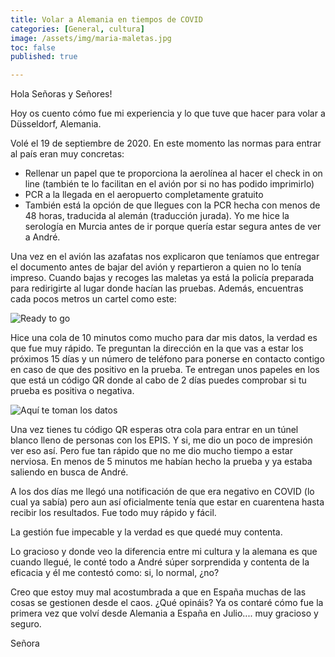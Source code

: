 ```yaml
---
title: Volar a Alemania en tiempos de COVID
categories: [General, cultura]
image: /assets/img/maria-maletas.jpg
toc: false
published: true

---
```

Hola Señoras y Señores! 

Hoy os cuento cómo fue mi experiencia y lo que tuve que hacer para volar a Düsseldorf, Alemania. 

Volé el 19 de septiembre de 2020. En este momento las normas para entrar al país eran muy concretas: 

- Rellenar un papel que te proporciona la aerolínea al hacer el check in on line (también te lo facilitan en el avión por si no has podido imprimirlo)
- PCR a la llegada en el aeropuerto completamente gratuito 
- También está la opción de que llegues con la PCR hecha con menos de 48 horas, traducida al alemán (traducción jurada). Yo me hice la serología en Murcia antes de ir porque quería estar segura antes de ver a André. 

Una vez en el avión las azafatas nos explicaron que teníamos que entregar el documento antes de bajar del avión y repartieron a quien no lo tenía impreso. Cuando bajas y recoges las maletas ya está la policía preparada para redirigirte al lugar donde hacían las pruebas. Además, encuentras cada pocos metros un cartel como este:

![Ready to go](/assest/img/corona-test.jpg)

Hice una cola de 10 minutos como mucho para dar mis datos, la verdad es que fue muy rápido. Te preguntan la dirección en la que vas a estar los próximos 15 días y un número de teléfono para ponerse en contacto contigo en caso de que des positivo en la prueba. Te entregan unos papeles en los que está un código QR donde al cabo de 2 días puedes comprobar si tu prueba es positiva o negativa.

![Aquí te toman los datos](/assest/img/covid-tunel.jpg)

Una vez tienes tu código QR esperas otra cola para entrar en un túnel blanco lleno de personas con los EPIS. Y si, me dio un poco de impresión ver eso así. Pero fue tan rápido que no me dio mucho tiempo a estar nerviosa. En menos de 5 minutos me habían hecho la prueba y ya estaba saliendo en busca de André. 

A los dos días me llegó una notificación de que era negativo en COVID (lo cual ya sabía) pero aun así oficialmente tenía que estar en cuarentena hasta recibir los resultados. Fue todo muy rápido y fácil. 

La gestión fue impecable y la verdad es que quedé muy contenta. 

Lo gracioso y donde veo la diferencia entre mi cultura y la alemana es que cuando llegué, le conté todo a André súper sorprendida y contenta de la eficacia y él me contestó como: si, lo normal, ¿no? 

Creo que estoy muy mal acostumbrada a que en España muchas de las cosas se gestionen desde el caos. ¿Qué opináis? Ya os contaré cómo fue la primera vez que volví desde Alemania a España en Julio.... muy gracioso y seguro. 

Señora
